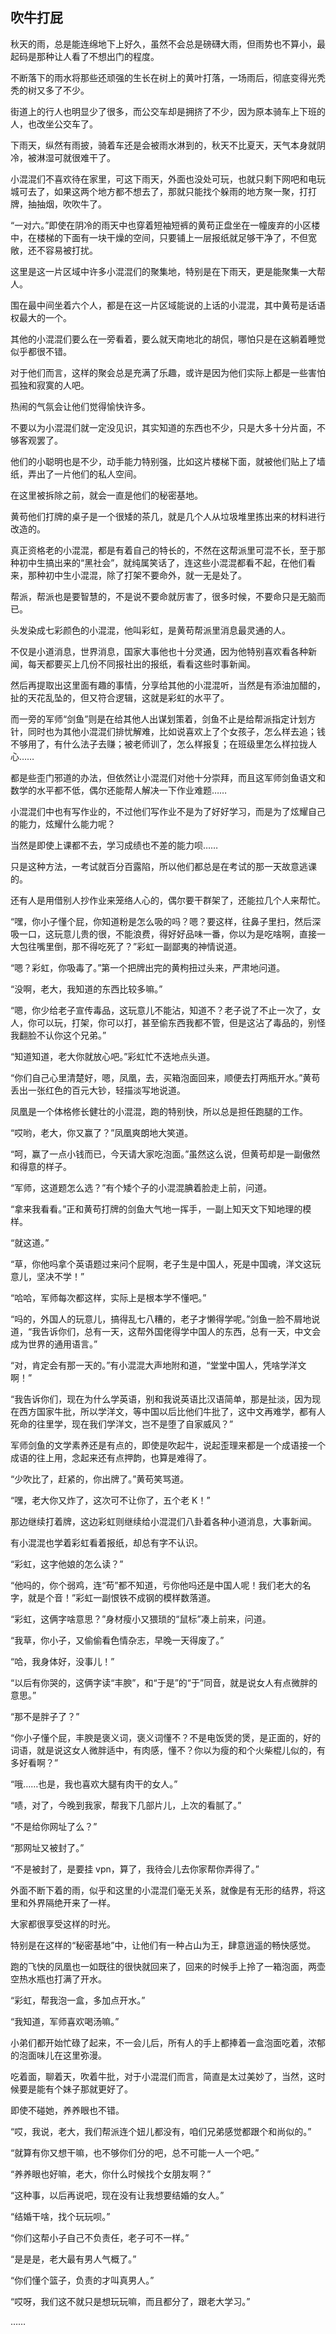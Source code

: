 ## 吹牛打屁

秋天的雨，总是能连绵地下上好久，虽然不会总是磅礴大雨，但雨势也不算小，最起码是那种让人看了不想出门的程度。

不断落下的雨水将那些还顽强的生长在树上的黄叶打落，一场雨后，彻底变得光秃秃的树又多了不少。

街道上的行人也明显少了很多，而公交车却是拥挤了不少，因为原本骑车上下班的人，也改坐公交车了。

下雨天，纵然有雨披，骑着车还是会被雨水淋到的，秋天不比夏天，天气本身就阴冷，被淋湿可就很难干了。

小混混们不喜欢待在家里，可这下雨天，外面也没处可玩，也就只剩下网吧和电玩城可去了，如果这两个地方都不想去了，那就只能找个躲雨的地方聚一聚，打打牌，抽抽烟，吹吹牛了。

“一对六。”即使在阴冷的雨天中也穿着短袖短裤的黄苟正盘坐在一幢废弃的小区楼中，在楼梯的下面有一块干燥的空间，只要铺上一层报纸就足够干净了，不但宽敞，还不容易被打扰。

这里是这一片区域中许多小混混们的聚集地，特别是在下雨天，更是能聚集一大帮人。

围在最中间坐着六个人，都是在这一片区域能说的上话的小混混，其中黄苟是话语权最大的一个。

其他的小混混们要么在一旁看着，要么就天南地北的胡侃，哪怕只是在这躺着睡觉似乎都很不错。

对于他们而言，这样的聚会总是充满了乐趣，或许是因为他们实际上都是一些害怕孤独和寂寞的人吧。

热闹的气氛会让他们觉得愉快许多。

不要以为小混混们就一定没见识，其实知道的东西也不少，只是大多十分片面，不够客观罢了。

他们的小聪明也是不少，动手能力特别强，比如这片楼梯下面，就被他们贴上了墙纸，弄出了一片他们的私人空间。

在这里被拆除之前，就会一直是他们的秘密基地。

黄苟他们打牌的桌子是一个很矮的茶几，就是几个人从垃圾堆里拣出来的材料进行改造的。

真正资格老的小混混，都是有着自己的特长的，不然在这帮派里可混不长，至于那种初中生搞出来的“黑社会”，就纯属笑话了，连这些小混混都看不起，在他们看来，那种初中生小混混，除了打架不要命外，就一无是处了。

帮派，帮派也是要智慧的，不是说不要命就厉害了，很多时候，不要命只是无脑而已。

头发染成七彩颜色的小混混，他叫彩虹，是黄苟帮派里消息最灵通的人。

不仅是小道消息，世界消息，国家大事他也十分灵通，因为他特别喜欢看各种新闻，每天都要买上几份不同报社出的报纸，看看这些时事新闻。

然后再提取出这里面有趣的事情，分享给其他的小混混听，当然是有添油加醋的，扯的天花乱坠的，但又符合逻辑，这就是彩虹的水平了。

而一旁的军师“剑鱼”则是在给其他人出谋划策着，剑鱼不止是给帮派指定计划方针，同时也为其他小混混们排忧解难，比如说喜欢上了个女孩子，怎么样去追；钱不够用了，有什么法子去赚；被老师训了，怎么样报复；在班级里怎么样拉拢人心……

都是些歪门邪道的办法，但依然让小混混们对他十分崇拜，而且这军师剑鱼语文和数学的水平都不低，偶尔还能帮人解决一下作业难题……

小混混们中也有写作业的，不过他们写作业不是为了好好学习，而是为了炫耀自己的能力，炫耀什么能力呢？

当然是即使上课都不去，学习成绩也不差的能力呗……

只是这种方法，一考试就百分百露陷，所以他们都总是在考试的那一天故意逃课的。

还有人是用借别人抄作业来笼络人心的，偶尔要干群架了，还能拉几个人来帮忙。

“嘿，你小子懂个屁，你知道粉是怎么吸的吗？嗯？要这样，往鼻子里扫，然后深吸一口，这玩意儿贵的很，不能浪费，得好好品味一番，你以为是吃啥啊，直接一大包往嘴里倒，那不得吃死了？”彩虹一副鄙夷的神情说道。

“嗯？彩虹，你吸毒了。”第一个把牌出完的黄枸扭过头来，严肃地问道。

“没啊，老大，我知道的东西比较多嘛。”

“嗯，你少给老子宣传毒品，这玩意儿不能沾，知道不？老子说了不止一次了，女人，你可以玩，打架，你可以打，甚至偷东西我都不管，但是这沾了毒品的，别怪我翻脸不认你这个兄弟。”

“知道知道，老大你就放心吧。”彩虹忙不迭地点头道。

“你们自己心里清楚好，嗯，凤凰，去，买箱泡面回来，顺便去打两瓶开水。”黄苟丢出一张红色的百元大钞，轻描淡写地说道。

凤凰是一个体格修长健壮的小混混，跑的特别快，所以总是担任跑腿的工作。

“哎哟，老大，你又赢了？”凤凰爽朗地大笑道。

“呵，赢了一点小钱而已，今天请大家吃泡面。”虽然这么说，但黄苟却是一副傲然和得意的样子。

“军师，这道题怎么选？”有个矮个子的小混混腆着脸走上前，问道。

“拿来我看看。”正和黄苟打牌的剑鱼大气地一挥手，一副上知天文下知地理的模样。

“就这道。”

“草，你他吗拿个英语题过来问个屁啊，老子生是中国人，死是中国魂，洋文这玩意儿，坚决不学！”

“哈哈，军师每次都这样，实际上是根本学不懂吧。”

“吗的，外国人的玩意儿，搞得乱七八糟的，老子才懒得学呢。”剑鱼一脸不屑地说道，“我告诉你们，总有一天，这帮外国佬得学中国人的东西，总有一天，中文会成为世界的通用语言。”

“对，肯定会有那一天的。”有小混混大声地附和道，“堂堂中国人，凭啥学洋文啊！”

“我告诉你们，现在为什么学英语，别和我说英语比汉语简单，那是扯淡，因为现在西方国家牛批，所以学洋文，等中国以后比他们牛批了，这中文再难学，都有人死命的往里学，现在我们学洋文，岂不是堕了自家威风？”

军师剑鱼的文学素养还是有点的，即使是吹起牛，说起歪理来都是一个成语接一个成语的往上用，念起来还有点押韵，也算是难得了。

“少吹比了，赶紧的，你出牌了。”黄苟笑骂道。

“嘿，老大你又炸了，这次可不让你了，五个老 K！”

那边继续打着牌，这边彩虹则继续给小混混们八卦着各种小道消息，大事新闻。

有小混混也学着彩虹看着报纸，却总有字不认识。

“彩虹，这字他娘的怎么读？”

“他吗的，你个弱鸡，连“苟”都不知道，亏你他吗还是中国人呢！我们老大的名字，就是个音！”彩虹一副恨铁不成钢的模样数落道。

“彩虹，这俩字啥意思？”身材瘦小又猥琐的“鼠标”凑上前来，问道。

“我草，你小子，又偷偷看色情杂志，早晚一天得废了。”

“哈，我身体好，没事儿！”

“以后有你哭的，这俩字读“丰腴”，和“于是”的“于”同音，就是说女人有点微胖的意思。”

“那不是胖子了？”

“你小子懂个屁，丰腴是褒义词，褒义词懂不？不是电饭煲的煲，是正面的，好的词语，就是说这女人微胖适中，有肉感，懂不？你以为瘦的和个火柴棍儿似的，有多好看啊？”

“哦……也是，我也喜欢大腿有肉干的女人。”

“啧，对了，今晚到我家，帮我下几部片儿，上次的看腻了。”

“不是给你网址了么？”

“那网址又被封了。”

“不是被封了，是要挂 vpn，算了，我待会儿去你家帮你弄得了。”

外面不断下着的雨，似乎和这里的小混混们毫无关系，就像是有无形的结界，将这里和外界隔绝开来了一样。

大家都很享受这样的时光。

特别是在这样的“秘密基地”中，让他们有一种占山为王，肆意逍遥的畅快感觉。

跑的飞快的凤凰也一如既往的很快就回来了，回来的时候手上拎了一箱泡面，两壶空热水瓶也打满了开水。

“彩虹，帮我泡一盒，多加点开水。”

“我知道，军师喜欢喝汤嘛。”

小弟们都开始忙碌了起来，不一会儿后，所有人的手上都捧着一盒泡面吃着，浓郁的泡面味儿在这里弥漫。

吃着面，聊着天，吹着牛批，对于小混混们而言，简直是太过美妙了，当然，这时候要是能有个妹子那就更好了。

即使不碰她，养养眼也不错。

“哎，我说，老大，我们帮派连个妞儿都没有，咱们兄弟感觉都跟个和尚似的。”

“就算有你又想干嘛，也不够你们分的吧，总不可能一人一个吧。”

“养养眼也好嘛，老大，你什么时候找个女朋友啊？”

“这种事，以后再说吧，现在没有让我想要结婚的女人。”

“结婚干啥，找个玩玩呗。”

“你们这帮小子自己不负责任，老子可不一样。”

“是是是，老大最有男人气概了。”

“你们懂个篮子，负责的才叫真男人。”

“哎呀，我们这不就只是想玩玩嘛，而且都分了，跟老大学习。”

……
